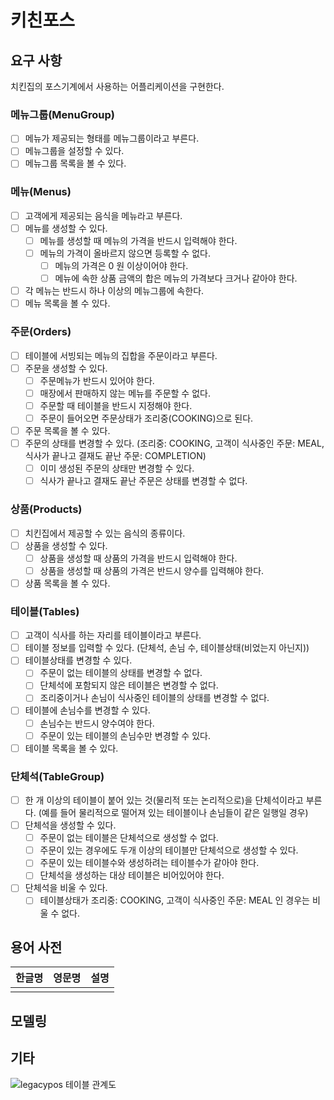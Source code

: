 # 키친포스

## 요구 사항

치킨집의 포스기계에서 사용하는 어플리케이션을 구현한다.

### 메뉴그룹(MenuGroup)

- [ ] 메뉴가 제공되는 형태를 메뉴그룹이라고 부른다.
- [ ] 메뉴그룹을 설정할 수 있다.
- [ ] 메뉴그룹 목록을 볼 수 있다.

### 메뉴(Menus)

- [ ] 고객에게 제공되는 음식을 메뉴라고 부른다.
- [ ] 메뉴를 생성할 수 있다.
    - [ ] 메뉴를 생성할 때 메뉴의 가격을 반드시 입력해야 한다.    
    - [ ] 메뉴의 가격이 올바르지 않으면 등록할 수 없다.
        - [ ] 메뉴의 가격은 0 원 이상이어야 한다.
        - [ ] 메뉴에 속한 상품 금액의 합은 메뉴의 가격보다 크거나 같아야 한다.
- [ ] 각 메뉴는 반드시 하나 이상의 메뉴그룹에 속한다.
- [ ] 메뉴 목록을 볼 수 있다.

### 주문(Orders)

- [ ] 테이블에 서빙되는 메뉴의 집합을 주문이라고 부른다.
- [ ] 주문을 생성할 수 있다.
    - [ ] 주문메뉴가 반드시 있어야 한다.
    - [ ] 매장에서 판매하지 않는 메뉴를 주문할 수 없다.
    - [ ] 주문할 때 테이블을 반드시 지정해야 한다.
    - [ ] 주문이 들어오면 주문상태가 조리중(COOKING)으로 된다.
- [ ] 주문 목록을 볼 수 있다.
- [ ] 주문의 상태를 변경할 수 있다.
(조리중: COOKING, 고객이 식사중인 주문: MEAL, 식사가 끝나고 결재도 끝난 주문: COMPLETION)
    - [ ] 이미 생성된 주문의 상태만 변경할 수 있다.
    - [ ] 식사가 끝나고 결재도 끝난 주문은 상태를 변경할 수 없다.

### 상품(Products)

- [ ] 치킨집에서 제공할 수 있는 음식의 종류이다.
- [ ] 상품을 생성할 수 있다.
    - [ ] 상품을 생성할 때 상품의 가격을 반드시 입력해야 한다.
    - [ ] 상품을 생성할 때 상품의 가격은 반드시 양수를 입력해야 한다.
- [ ] 상품 목록을 볼 수 있다.

### 테이블(Tables)

- [ ] 고객이 식사를 하는 자리를 테이블이라고 부른다.
- [ ] 테이블 정보를 입력할 수 있다. (단체석, 손님 수, 테이블상태(비었는지 아닌지))
- [ ] 테이블상태를 변경할 수 있다.
    - [ ] 주문이 없는 테이블의 상태를 변경할 수 없다.
    - [ ] 단체석에 포함되지 않은 테이블은 변경할 수 없다.
    - [ ] 조리중이거나 손님이 식사중인 테이블의 상태를 변경할 수 없다.
- [ ] 테이블에 손님수를 변경할 수 있다.
    - [ ] 손님수는 반드시 양수여야 한다.
    - [ ] 주문이 있는 테이블의 손님수만 변경할 수 있다.
- [ ] 테이블 목록을 볼 수 있다.

### 단체석(TableGroup)

- [ ] 한 개 이상의 테이블이 붙어 있는 것(물리적 또는 논리적으로)을 단체석이라고 부른다.
(예를 들어 물리적으로 떨어져 있는 테이블이나 손님들이 같은 일행일 경우)
- [ ] 단체석을 생성할 수 있다.
    - [ ] 주문이 없는 테이블은 단체석으로 생성할 수 없다.
    - [ ] 주문이 있는 경우에도 두개 이상의 테이블만 단체석으로 생성할 수 있다.
    - [ ] 주문이 있는 테이블수와 생성하려는 테이블수가 같아야 한다.
    - [ ] 단체석을 생성하는 대상 테이블은 비어있어야 한다.
- [ ] 단체석을 비울 수 있다.
    - [ ] 테이블상태가 조리중: COOKING, 고객이 식사중인 주문: MEAL 인 경우는 비울 수 없다.

## 용어 사전

| 한글명 | 영문명 | 설명 |
| --- | --- | --- |
|  |  |  |

## 모델링

## 기타

![legacypos 테이블 관계도](assets/legacypos_tables.jpg)
